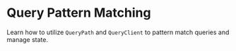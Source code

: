# Query Pattern Matching

Learn how to utilize `QueryPath` and `QueryClient` to pattern match queries and manage state.
